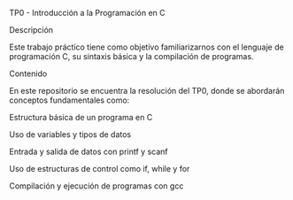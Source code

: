TP0 - Introducción a la Programación en C

Descripción

Este trabajo práctico tiene como objetivo familiarizarnos con el lenguaje de programación C, su sintaxis básica y la compilación de programas.

Contenido

En este repositorio se encuentra la resolución del TP0, donde se abordarán conceptos fundamentales como:

Estructura básica de un programa en C

Uso de variables y tipos de datos

Entrada y salida de datos con printf y scanf

Uso de estructuras de control como if, while y for

Compilación y ejecución de programas con gcc